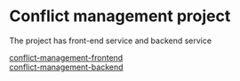 # Conflict management project
The project has front-end service and backend service

[conflict-management-frontend](https://github.com/rasulagarzayev1/conflict-management/tree/main/conflict-management-frontend) \
[conflict-management-backend](https://github.com/rasulagarzayev1/conflict-management/tree/main/conflict-management-backend)

